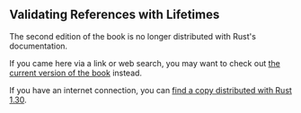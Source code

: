 ## Validating References with Lifetimes

The second edition of the book is no longer distributed with Rust's documentation.

If you came here via a link or web search, you may want to check out [the current
version of the book](/src/ch10-03-lifetime-syntax.md) instead.

If you have an internet connection, you can [find a copy distributed with
Rust
1.30](https://doc.rust-lang.org/1.30.0/book/second-edition/ch10-03-lifetime-syntax.html).